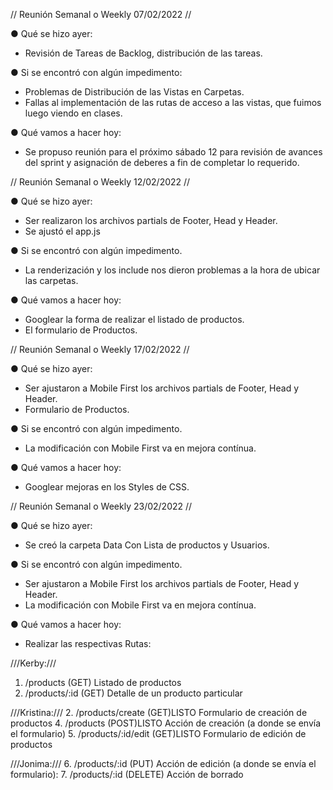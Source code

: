 // Reunión Semanal o Weekly 07/02/2022 //

● Qué se hizo ayer:
* Revisión de Tareas de Backlog, distribución de las tareas.

● Si se encontró con algún impedimento:
* Problemas de Distribución de las Vistas en Carpetas.
* Fallas al implementación de  las rutas de acceso a las vistas, que fuimos luego viendo en clases.

● Qué vamos a hacer hoy:
* Se propuso reunión para el próximo sábado 12 para revisión de avances del sprint y asignación de deberes a fin de completar lo requerido.


// Reunión Semanal o Weekly 12/02/2022 //

  ● Qué se hizo ayer:
* Ser realizaron los archivos partials de Footer, Head y Header.
* Se ajustó el app.js


● Si se encontró con algún impedimento.
* La renderización y los include nos dieron problemas a la hora de ubicar las carpetas.

● Qué vamos a hacer hoy:
* Googlear la forma de realizar el listado de productos.
* El formulario de Productos.

// Reunión Semanal o Weekly 17/02/2022 //

  ● Qué se hizo ayer:
* Ser ajustaron a Mobile First los archivos partials de Footer, Head y Header.
* Formulario de Productos.

● Si se encontró con algún impedimento.
* La modificación con Mobile First va en mejora contínua.

● Qué vamos a hacer hoy:
* Googlear mejoras en los Styles de CSS.

// Reunión Semanal o Weekly 23/02/2022 //

  ● Qué se hizo ayer:
* Se creó la carpeta Data Con Lista de productos y Usuarios.

● Si se encontró con algún impedimento.
* Ser ajustaron a Mobile First los archivos partials de Footer, Head y Header.
* La modificación con Mobile First va en mejora contínua.

● Qué vamos a hacer hoy:
* Realizar las respectivas Rutas:

///Kerby:///
1. /products (GET)
Listado de productos
3. /products/:id (GET)
Detalle de un producto particular

///Kristina:///
2. /products/create (GET)LISTO
Formulario de creación de productos
4. /products (POST)LISTO
Acción de creación (a donde se envía el formulario)
5. /products/:id/edit (GET)LISTO
Formulario de edición de productos

///Jonima:///
6. /products/:id (PUT)
Acción de edición (a donde se envía el formulario):
7. /products/:id (DELETE)
Acción de borrado
